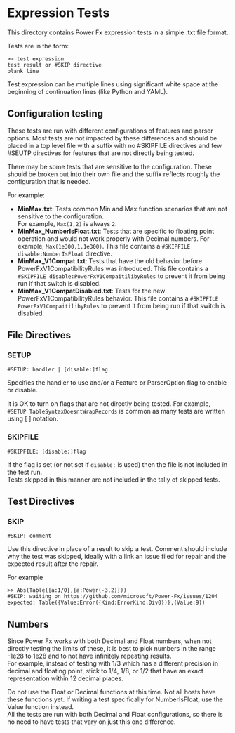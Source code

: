 # Expression Tests

This directory contains Power Fx expression tests in a simple .txt file format.

Tests are in the form:
```
>> test expression
test result or #SKIP directive
blank line
```

Test expression can be multiple lines using significant white space at the beginning of continuation lines (like Python and YAML).

## Configuration testing

These tests are run with different configurations of features and parser options.
Most tests are not impacted by these differences and should be placed in a top level file
with a suffix with no #SKIPFILE directives and few #SEUTP directives for features that are not
directly being tested.

There may be some tests that are sensitive to the configuration.  These should be broken
out into their own file and the suffix reflects roughly the configuration that is needed.

For example:
- **MinMax.txt**: Tests common Min and Max function scenarios that are not sensitive to the configuration.  
  For example, `Max(1,2)` is always `2`.
- **MinMax_NumberIsFloat.txt**: Tests that are specific to floating point operation and would not work properly with
  Decimal numbers.  For example, `Max(1e300,1.1e300)`.  This file contains a `#SKIPFILE disable:NumberIsFloat` directive.
- **MinMax_V1Compat.txt**: Tests that have the old behavior before PowerFxV1CompatibilityRules was introduced.
  This file contains a `#SKIPFILE disable:PowerFxV1CompaitilibyRules` to prevent it from being run if that switch is disabled.
- **MinMax_V1CompatDisabled.txt**: Tests for the new PowerFxV1CompatibilityRules behavior.
  This file contains a `#SKIPFILE PowerFxV1CompaitilibyRules` to prevent it from being run if that switch is disabled.

## File Directives

### SETUP

```
#SETUP: handler | [disable:]flag
```

Specifies the handler to use and/or a Feature or ParserOption flag to enable or disable.

It is OK to turn on flags that are not directly being tested.  For example, `#SETUP TableSyntaxDoesntWrapRecords` is common 
as many tests are written using [ ] notation.

### SKIPFILE

```
#SKIPFILE: [disable:]flag
```

If the flag is set (or not set if `disable:` is used) then the file is not included in the test run.  
Tests skipped in this manner are not included in the tally of skipped tests. 

## Test Directives

### SKIP

```
#SKIP: comment
```

Use this directive in place of a result to skip a test.
Comment should include why the test was skipped, ideally with a link an issue filed for repair and the expected result after the repair.

For example
```
>> Abs(Table({a:1/0},{a:Power(-3,2)}))
#SKIP: waiting on https://github.com/microsoft/Power-Fx/issues/1204 expected: Table({Value:Error({Kind:ErrorKind.Div0})},{Value:9})
```

## Numbers

Since Power Fx works with both Decimal and Float numbers, when not directly testing the limits of these,
it is best to pick numbers in the range -1e28 to 1e28 and to not have infinitely repeating results.  
For example, instead of testing with 1/3 which has a different precision in decimal and floating point, stick to
1/4, 1/8, or 1/2 that have an exact representation within 12 decimal places.

Do not use the Float or Decimal functions at this time.  Not all hosts have these functions yet.
If writing a test specifically for NumberIsFloat, use the Value function instead.  
All the tests are run with both Decimal and Float configurations, so there is no need to have tests
that vary on just this one difference.
